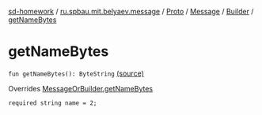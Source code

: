[sd-homework](../../../../index.md) / [ru.spbau.mit.belyaev.message](../../../index.md) / [Proto](../../index.md) / [Message](../index.md) / [Builder](index.md) / [getNameBytes](.)

# getNameBytes

`fun getNameBytes(): ByteString` [(source)](https://github.com/StasBel/sd-homework/blob/InstantMessenger/src/main/kotlin/ru/spbau/mit/belyaev/message/Proto.java#L611)

Overrides [MessageOrBuilder.getNameBytes](../../-message-or-builder/get-name-bytes.md)

`required string name = 2;`

